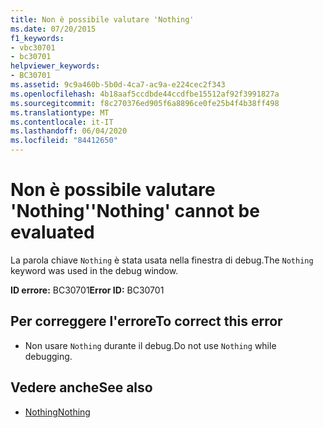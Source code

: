 ```yaml
---
title: Non è possibile valutare 'Nothing'
ms.date: 07/20/2015
f1_keywords:
- vbc30701
- bc30701
helpviewer_keywords:
- BC30701
ms.assetid: 9c9a460b-5b0d-4ca7-ac9a-e224cec2f343
ms.openlocfilehash: 4b18aaf5ccdbde44ccdfbe15512af92f3991827a
ms.sourcegitcommit: f8c270376ed905f6a8896ce0fe25b4f4b38ff498
ms.translationtype: MT
ms.contentlocale: it-IT
ms.lasthandoff: 06/04/2020
ms.locfileid: "84412650"
---
```

# <a name="nothing-cannot-be-evaluated"></a><span data-ttu-id="ae894-102">Non è possibile valutare 'Nothing'</span><span class="sxs-lookup"><span data-stu-id="ae894-102">'Nothing' cannot be evaluated</span></span>
<span data-ttu-id="ae894-103">La parola chiave `Nothing` è stata usata nella finestra di debug.</span><span class="sxs-lookup"><span data-stu-id="ae894-103">The `Nothing` keyword was used in the debug window.</span></span>  
  
 <span data-ttu-id="ae894-104">**ID errore:** BC30701</span><span class="sxs-lookup"><span data-stu-id="ae894-104">**Error ID:** BC30701</span></span>  
  
## <a name="to-correct-this-error"></a><span data-ttu-id="ae894-105">Per correggere l'errore</span><span class="sxs-lookup"><span data-stu-id="ae894-105">To correct this error</span></span>  
  
- <span data-ttu-id="ae894-106">Non usare `Nothing` durante il debug.</span><span class="sxs-lookup"><span data-stu-id="ae894-106">Do not use `Nothing` while debugging.</span></span>  
  
## <a name="see-also"></a><span data-ttu-id="ae894-107">Vedere anche</span><span class="sxs-lookup"><span data-stu-id="ae894-107">See also</span></span>

- [<span data-ttu-id="ae894-108">Nothing</span><span class="sxs-lookup"><span data-stu-id="ae894-108">Nothing</span></span>](../language-reference/nothing.md)
